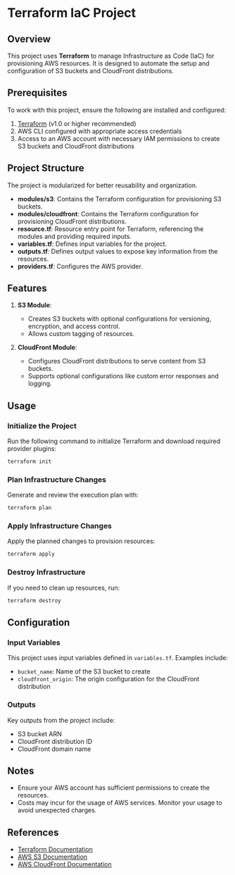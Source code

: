 # Terraform IaC Project

## Overview
This project uses **Terraform** to manage Infrastructure as Code (IaC) for provisioning AWS resources. It is designed to automate the setup and configuration of S3 buckets and CloudFront distributions.

## Prerequisites
To work with this project, ensure the following are installed and configured:

1. [Terraform](https://www.terraform.io/downloads) (v1.0 or higher recommended)
2. AWS CLI configured with appropriate access credentials
3. Access to an AWS account with necessary IAM permissions to create S3 buckets and CloudFront distributions

## Project Structure
The project is modularized for better reusability and organization.

- **modules/s3**: Contains the Terraform configuration for provisioning S3 buckets.
- **modules/cloudfront**: Contains the Terraform configuration for provisioning CloudFront distributions.
- **resource.tf**: Resource entry point for Terraform, referencing the modules and providing required inputs.
- **variables.tf**: Defines input variables for the project.
- **outputs.tf**: Defines output values to expose key information from the resources.
- **providers.tf**: Configures the AWS provider.

## Features

1. **S3 Module**:
   - Creates S3 buckets with optional configurations for versioning, encryption, and access control.
   - Allows custom tagging of resources.

2. **CloudFront Module**:
   - Configures CloudFront distributions to serve content from S3 buckets.
   - Supports optional configurations like custom error responses and logging.

## Usage
### Initialize the Project
Run the following command to initialize Terraform and download required provider plugins:
```bash
terraform init
```

### Plan Infrastructure Changes
Generate and review the execution plan with:
```bash
terraform plan
```

### Apply Infrastructure Changes
Apply the planned changes to provision resources:
```bash
terraform apply
```

### Destroy Infrastructure
If you need to clean up resources, run:
```bash
terraform destroy
```

## Configuration
### Input Variables
This project uses input variables defined in `variables.tf`. Examples include:

- `bucket_name`: Name of the S3 bucket to create
- `cloudfront_origin`: The origin configuration for the CloudFront distribution

### Outputs
Key outputs from the project include:

- S3 bucket ARN
- CloudFront distribution ID
- CloudFront domain name

## Notes
- Ensure your AWS account has sufficient permissions to create the resources.
- Costs may incur for the usage of AWS services. Monitor your usage to avoid unexpected charges.

## References
- [Terraform Documentation](https://www.terraform.io/docs)
- [AWS S3 Documentation](https://aws.amazon.com/s3/)
- [AWS CloudFront Documentation](https://aws.amazon.com/cloudfront/)

